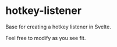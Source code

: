 # hotkey-listener

Base for creating a hotkey listener in Svelte.

Feel free to modify as you see fit.
